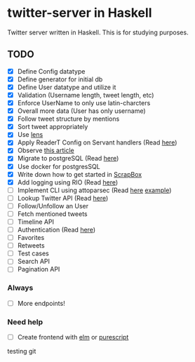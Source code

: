 # twitter-server in Haskell

Twitter server written in Haskell. This is for studying purposes.

## TODO

- [x] Define Config datatype
- [x] Define generator for initial db
- [x] Define User datatype and utilize it
- [x] Validation (Username length, tweet length, etc)
- [x] Enforce UserName to only use latin-charcters
- [x] Overall more data (User has only username)
- [x] Follow tweet structure by mentions
- [x] Sort tweet appropriately
- [x] Use [lens](http://hackage.haskell.org/package/lens)
- [x] Apply ReaderT Config on Servant handlers (Read [here](https://haskell-servant.readthedocs.io/en/stable/cookbook/using-custom-monad/UsingCustomMonad.html))
- [x] Observe [this article](http://www.parsonsmatt.org/2016/07/08/servant-persistent_updated.html)
- [x] Migrate to postgreSQL (Read [here](https://www.yesodweb.com/book/persistent#persistent_something_besides_sqlite))
- [x] Use docker for postgresSQL
- [x] Write down how to get started in [ScrapBox](https://scrapbox.io/haskell-twitter-server/)
- [x] Add logging using RIO (Read [here](https://hackage.haskell.org/package/rio-0.0.3.0/docs/RIO-Prelude-Logger.html))
- [ ] Implement CLI using attoparsec (Read [here](https://github.com/bos/attoparsec) [example](https://github.com/input-output-hk/log-classifier/blob/develop/src/CLI.hs))
- [ ] Lookup Twitter API (Read [here](https://developer.twitter.com/))
- [ ] Follow/Unfollow an User
- [ ] Fetch mentioned tweets
- [ ] Timeline API
- [ ] Authentication (Read [here](https://haskell-servant.readthedocs.io/en/stable/tutorial/Authentication.html))
- [ ] Favorites
- [ ] Retweets
- [ ] Test cases
- [ ] Search API
- [ ] Pagination API

### Always
- [ ] More endpoints!

### Need help
- [ ] Create frontend with [elm](https://elm-lang.org/) or [purescript](http://www.purescript.org/)

testing git